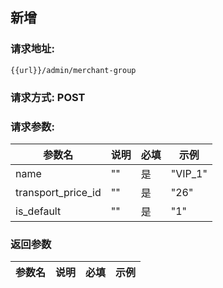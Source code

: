 ## 新增
### 请求地址:
```
{{url}}/admin/merchant-group
```
### 请求方式: POST  
### 请求参数:  

|参数名|说明|必填|示例|  
 |---|---|---|---|  
|name|""|是|"VIP_1"|  
|transport_price_id|""|是|"26"|  
|is_default|""|是|"1"|  
### 返回参数  

|参数名|说明|必填|示例|  
 |---|---|---|---|  

